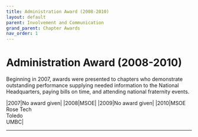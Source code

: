 ```yaml
---
title: Administration Award (2008-2010)
layout: default
parent: Involvement and Communication
grand_parent: Chapter Awards
nav_order: 1
---
```

# Administration Award (2008-2010)

Beginning in 2007, awards were presented to chapters who demonstrate outstanding performance supplying needed information to the National Headquarters, paying bills on time, and attending national fraternity events.

|2007|No award given|
|2008|MSOE|
|2009|No award given|
|2010|MSOE<br>Rose Tech<br>Toledo<br>UMBC|

----